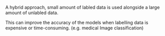 A hybrid approach, small amount of labled data is used alongside a large amount of unlabled data.

This can improve the accuracy of the models when labelling data is expensive or time-consuming. (e.g. medical Image classification)